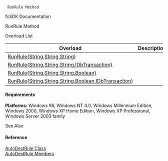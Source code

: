 ﻿     RunRule Method                                                   

fcSDK Documentation

RunRule Method

Overload List

| Overload | Description |
| --- | --- |
| [RunRule(String,String,String)](fcSDK~FChoice.Foundation.Clarify.AutoDest.AutoDestRule~RunRule(String,String,String).md) |   |
| [RunRule(String,String,String,IDbTransaction)](fcSDK~FChoice.Foundation.Clarify.AutoDest.AutoDestRule~RunRule(String,String,String,IDbTransaction).md) |   |
| [RunRule(String,String,String,Boolean)](fcSDK~FChoice.Foundation.Clarify.AutoDest.AutoDestRule~RunRule(String,String,String,Boolean).md) |   |
| [RunRule(String,String,String,Boolean,IDbTransaction)](fcSDK~FChoice.Foundation.Clarify.AutoDest.AutoDestRule~RunRule(String,String,String,Boolean,IDbTransaction).md) |   |

#### Requirements

**Platforms:** Windows 98, Windows NT 4.0, Windows Millennium Edition, Windows 2000, Windows XP Home Edition, Windows XP Professional, Windows Server 2003 family

See Also

#### Reference

[AutoDestRule Class](fcSDK~FChoice.Foundation.Clarify.AutoDest.AutoDestRule.md)  
[AutoDestRule Members](fcSDK~FChoice.Foundation.Clarify.AutoDest.AutoDestRule_members.md)